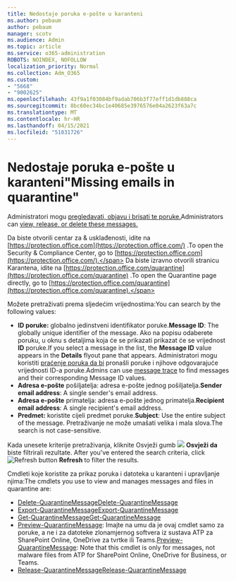 ```yaml
---
title: Nedostaje poruka e-pošte u karanteni
ms.author: pebaum
author: pebaum
manager: scotv
ms.audience: Admin
ms.topic: article
ms.service: o365-administration
ROBOTS: NOINDEX, NOFOLLOW
localization_priority: Normal
ms.collection: Adm_O365
ms.custom:
- "5668"
- "9002625"
ms.openlocfilehash: 43f9a1f03084bf9adab706b3f77eff1d1db888ca
ms.sourcegitcommit: 8bc60ec34bc1e40685e3976576e04a2623f63a7c
ms.translationtype: MT
ms.contentlocale: hr-HR
ms.lasthandoff: 04/15/2021
ms.locfileid: "51831726"
---
```

# <a name="missing-emails-in-quarantine"></a><span data-ttu-id="0f9d2-102">Nedostaje poruka e-pošte u karanteni"</span><span class="sxs-lookup"><span data-stu-id="0f9d2-102">Missing emails in quarantine"</span></span>

<span data-ttu-id="0f9d2-103">Administratori mogu [pregledavati, objavu i brisati te poruke.](https://docs.microsoft.com/microsoft-365/security/office-365-security/manage-quarantined-messages-and-files?view=o365-worldwide)</span><span class="sxs-lookup"><span data-stu-id="0f9d2-103">Administrators can [view, release, or delete these messages.](https://docs.microsoft.com/microsoft-365/security/office-365-security/manage-quarantined-messages-and-files?view=o365-worldwide)</span></span>

<span data-ttu-id="0f9d2-104">Da biste otvorili centar za & usklađenosti, idite na [https://protection.office.com](https://protection.office.com/) .</span><span class="sxs-lookup"><span data-stu-id="0f9d2-104">To open the Security & Compliance Center, go to [https://protection.office.com](https://protection.office.com/).</span></span> <span data-ttu-id="0f9d2-105">Da biste izravno otvorili stranicu Karantena, idite na [https://protection.office.com/quarantine](https://protection.office.com/quarantine) .</span><span class="sxs-lookup"><span data-stu-id="0f9d2-105">To open the Quarantine page directly, go to [https://protection.office.com/quarantine](https://protection.office.com/quarantine).</span></span>  

<span data-ttu-id="0f9d2-106">Možete pretraživati prema sljedećim vrijednostima:</span><span class="sxs-lookup"><span data-stu-id="0f9d2-106">You can search by the following values:</span></span>  

- <span data-ttu-id="0f9d2-107">**ID poruke:** globalno jedinstveni identifikator poruke.</span><span class="sxs-lookup"><span data-stu-id="0f9d2-107">**Message ID**: The globally unique identifier of the message.</span></span> <span data-ttu-id="0f9d2-108">Ako na popisu odaberete poruku, u oknu  s detaljima koja će se prikazati prikazat će se vrijednost **ID** poruke.</span><span class="sxs-lookup"><span data-stu-id="0f9d2-108">If you select a message in the list, the  **Message ID**  value appears in the  **Details**  flyout pane that appears.</span></span> <span data-ttu-id="0f9d2-109">Administratori mogu koristiti [praćenje poruka da bi](https://docs.microsoft.com/microsoft-365/security/office-365-security/message-trace-scc?view=o365-worldwide) pronašli poruke i njihove odgovarajuće vrijednosti ID-a poruke.</span><span class="sxs-lookup"><span data-stu-id="0f9d2-109">Admins can use [message trace](https://docs.microsoft.com/microsoft-365/security/office-365-security/message-trace-scc?view=o365-worldwide) to find messages and their corresponding Message ID values.</span></span>
- <span data-ttu-id="0f9d2-110">**Adresa e-pošte** pošiljatelja: adresa e-pošte jednog pošiljatelja.</span><span class="sxs-lookup"><span data-stu-id="0f9d2-110">**Sender email address**: A single sender's email address.</span></span>
- <span data-ttu-id="0f9d2-111">**Adresa e-pošte** primatelja: adresa e-pošte jednog primatelja.</span><span class="sxs-lookup"><span data-stu-id="0f9d2-111">**Recipient email address**: A single recipient's email address.</span></span>
- <span data-ttu-id="0f9d2-112">**Predmet:** koristite cijeli predmet poruke.</span><span class="sxs-lookup"><span data-stu-id="0f9d2-112">**Subject**: Use the entire subject of the message.</span></span> <span data-ttu-id="0f9d2-113">Pretraživanje ne može umašati velika i mala slova.</span><span class="sxs-lookup"><span data-stu-id="0f9d2-113">The search is not case-sensitive.</span></span>

<span data-ttu-id="0f9d2-114">Kada unesete kriterije pretraživanja, kliknite Osvježi gumb ![ ](https://docs.microsoft.com/microsoft-365/media/scc-quarantine-refresh.png?view=o365-worldwide) **Osvježi da** biste filtrirali rezultate.  </span><span class="sxs-lookup"><span data-stu-id="0f9d2-114">After you've entered the search criteria, click  ![Refresh button](https://docs.microsoft.com/microsoft-365/media/scc-quarantine-refresh.png?view=o365-worldwide)  **Refresh**  to filter the results.</span></span>

<span data-ttu-id="0f9d2-115">Cmdleti koje koristite za prikaz poruka i datoteka u karanteni i upravljanje njima:</span><span class="sxs-lookup"><span data-stu-id="0f9d2-115">The cmdlets you use to view and manages messages and files in quarantine are:</span></span>
- [<span data-ttu-id="0f9d2-116">Delete-QuarantineMessage</span><span class="sxs-lookup"><span data-stu-id="0f9d2-116">Delete-QuarantineMessage</span></span>](https://docs.microsoft.com/powershell/module/exchange/delete-quarantinemessage)
- [<span data-ttu-id="0f9d2-117">Export-QuarantineMessage</span><span class="sxs-lookup"><span data-stu-id="0f9d2-117">Export-QuarantineMessage</span></span>](https://docs.microsoft.com/powershell/module/exchange/export-quarantinemessage)
- [<span data-ttu-id="0f9d2-118">Get-QuarantineMessage</span><span class="sxs-lookup"><span data-stu-id="0f9d2-118">Get-QuarantineMessage</span></span>](https://docs.microsoft.com/powershell/module/exchange/get-quarantinemessage)
- <span data-ttu-id="0f9d2-119">[Preview-QuarantineMessage](https://docs.microsoft.com/powershell/module/exchange/preview-quarantinemessage): Imajte na umu da je ovaj cmdlet samo za poruke, a ne i za datoteke zlonamjernog softvera iz sustava ATP za SharePoint Online, OneDrive za tvrtke ili Teams.</span><span class="sxs-lookup"><span data-stu-id="0f9d2-119">[Preview-QuarantineMessage](https://docs.microsoft.com/powershell/module/exchange/preview-quarantinemessage): Note that this cmdlet is only for messages, not malware files from ATP for SharePoint Online, OneDrive for Business, or Teams.</span></span>
- [<span data-ttu-id="0f9d2-120">Release-QuarantineMessage</span><span class="sxs-lookup"><span data-stu-id="0f9d2-120">Release-QuarantineMessage</span></span>](https://docs.microsoft.com/powershell/module/exchange/release-quarantinemessage)